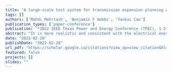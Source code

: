 ```yaml
---
title: "A large-scale test system for transmission expansion planning with AC networks model"
tags: []
authors: ['Mahdi Mehrtash', 'Benjamin F Hobbs', 'Yankai Cao']
publication_types: ['paper-conference']
publication: "*2022 IEEE Texas Power and Energy Conference (TPEC), 1-5*"
abstract: "It is more realistic and consistent with the electrical energy flow laws to model transmission expansion planning problems with an AC network representation (ACTEP). In this paper, we propose a new large-scale test system for ACTEP studies. The proposed 1354-bus ACTEP system is based on Case1354pegase available in MATPOWER. The system is modified to be useful for ACTEP studies, and the candidate lines and candidate generating units are added to the system based on their role in improving the operation of the system. Global-TEP (a specific-purpose global solver for the ACTEP problem) is used to find the ACTEP global solution with a guaranteed optimality gap. Several numerical tests are run to illustrate the advantages of the proposed test system. In contrast, previous test systems are much smaller and do not have reported global optima with guaranteed gaps. The proposed test system and its numerical results can be used as a benchmark for future ACTEP studies." 
date: "2022-02-28"
publishDate: "2022-02-28"
url_pdf: "https://scholar.google.ca/citations?view_op=view_citation&hl=zh-CN&user=M-s3mjAAAAAJ&pagesize=80&citation_for_view=M-s3mjAAAAAJ:_Qo2XoVZTnwC"
featured: false
projects: []
slides: ""
---
```

